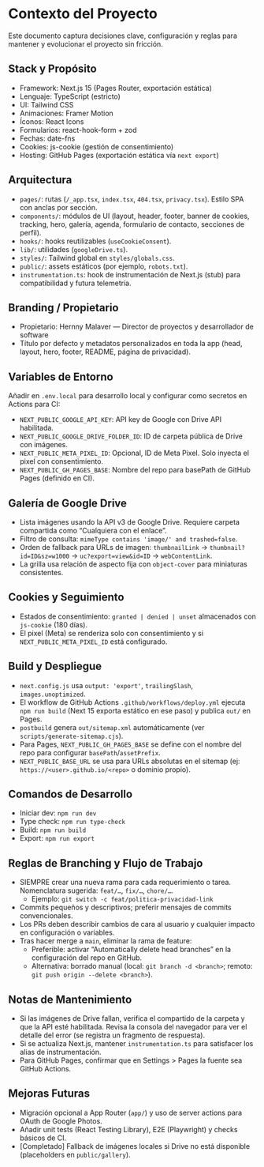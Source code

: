 # Contexto del Proyecto

Este documento captura decisiones clave, configuración y reglas para mantener y evolucionar el proyecto sin fricción.

## Stack y Propósito
- Framework: Next.js 15 (Pages Router, exportación estática)
- Lenguaje: TypeScript (estricto)
- UI: Tailwind CSS
- Animaciones: Framer Motion
- Íconos: React Icons
- Formularios: react-hook-form + zod
- Fechas: date-fns
- Cookies: js-cookie (gestión de consentimiento)
- Hosting: GitHub Pages (exportación estática vía `next export`)

## Arquitectura
- `pages/`: rutas (`/_app.tsx`, `index.tsx`, `404.tsx`, `privacy.tsx`). Estilo SPA con anclas por sección.
- `components/`: módulos de UI (layout, header, footer, banner de cookies, tracking, hero, galería, agenda, formulario de contacto, secciones de perfil).
- `hooks/`: hooks reutilizables (`useCookieConsent`).
- `lib/`: utilidades (`googleDrive.ts`).
- `styles/`: Tailwind global en `styles/globals.css`.
- `public/`: assets estáticos (por ejemplo, `robots.txt`).
- `instrumentation.ts`: hook de instrumentación de Next.js (stub) para compatibilidad y futura telemetría.

## Branding / Propietario
- Propietario: Hernny Malaver — Director de proyectos y desarrollador de software
- Título por defecto y metadatos personalizados en toda la app (head, layout, hero, footer, README, página de privacidad).

## Variables de Entorno
Añadir en `.env.local` para desarrollo local y configurar como secretos en Actions para CI:
- `NEXT_PUBLIC_GOOGLE_API_KEY`: API key de Google con Drive API habilitada.
- `NEXT_PUBLIC_GOOGLE_DRIVE_FOLDER_ID`: ID de carpeta pública de Drive con imágenes.
- `NEXT_PUBLIC_META_PIXEL_ID`: Opcional, ID de Meta Pixel. Solo inyecta el pixel con consentimiento.
- `NEXT_PUBLIC_GH_PAGES_BASE`: Nombre del repo para basePath de GitHub Pages (definido en CI).

## Galería de Google Drive
- Lista imágenes usando la API v3 de Google Drive. Requiere carpeta compartida como “Cualquiera con el enlace”.
- Filtro de consulta: `mimeType contains 'image/' and trashed=false`.
- Orden de fallback para URLs de imagen: `thumbnailLink` -> `thumbnail?id=ID&sz=w1000` -> `uc?export=view&id=ID` -> `webContentLink`.
- La grilla usa relación de aspecto fija con `object-cover` para miniaturas consistentes.

## Cookies y Seguimiento
- Estados de consentimiento: `granted | denied | unset` almacenados con `js-cookie` (180 días).
- El pixel (Meta) se renderiza solo con consentimiento y si `NEXT_PUBLIC_META_PIXEL_ID` está configurado.

## Build y Despliegue
- `next.config.js` usa `output: 'export'`, `trailingSlash`, `images.unoptimized`.
- El workflow de GitHub Actions `.github/workflows/deploy.yml` ejecuta `npm run build` (Next 15 exporta estático en ese paso) y publica `out/` en Pages.
- `postbuild` genera `out/sitemap.xml` automáticamente (ver `scripts/generate-sitemap.cjs`).
- Para Pages, `NEXT_PUBLIC_GH_PAGES_BASE` se define con el nombre del repo para configurar `basePath`/`assetPrefix`.
- `NEXT_PUBLIC_BASE_URL` se usa para URLs absolutas en el sitemap (ej: `https://<user>.github.io/<repo>` o dominio propio).

## Comandos de Desarrollo
- Iniciar dev: `npm run dev`
- Type check: `npm run type-check`
- Build: `npm run build`
- Export: `npm run export`

## Reglas de Branching y Flujo de Trabajo
- SIEMPRE crear una nueva rama para cada requerimiento o tarea. Nomenclatura sugerida: `feat/…`, `fix/…`, `chore/…`.
  - Ejemplo: `git switch -c feat/politica-privacidad-link`
- Commits pequeños y descriptivos; preferir mensajes de commits convencionales.
- Los PRs deben describir cambios de cara al usuario y cualquier impacto en configuración o variables.
- Tras hacer merge a `main`, eliminar la rama de feature:
  - Preferible: activar “Automatically delete head branches” en la configuración del repo en GitHub.
  - Alternativa: borrado manual (local: `git branch -d <branch>`; remoto: `git push origin --delete <branch>`).

## Notas de Mantenimiento
- Si las imágenes de Drive fallan, verifica el compartido de la carpeta y que la API esté habilitada. Revisa la consola del navegador para ver el detalle del error (se registra un fragmento de respuesta).
- Si se actualiza Next.js, mantener `instrumentation.ts` para satisfacer los alias de instrumentación.
- Para GitHub Pages, confirmar que en Settings > Pages la fuente sea GitHub Actions.

## Mejoras Futuras
- Migración opcional a App Router (`app/`) y uso de server actions para OAuth de Google Photos.
- Añadir unit tests (React Testing Library), E2E (Playwright) y checks básicos de CI.
- [Completado] Fallback de imágenes locales si Drive no está disponible (placeholders en `public/gallery`).
